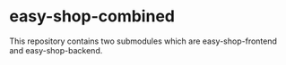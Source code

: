 # easy-shop-combined
This repository contains two submodules which are easy-shop-frontend and easy-shop-backend.
